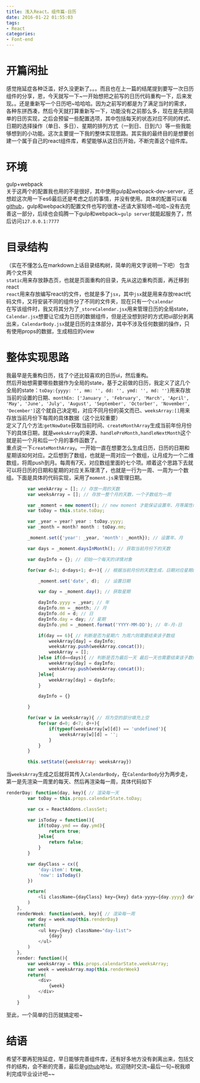 ```yaml
---
title: 浅入React。组件篇-日历
date: 2016-01-22 01:55:03
tags:
- React
categories: 
- Font-end
---
```


# 开篇闲扯
感觉拖延症各种泛滥，好久没更新了。。。而且也在上一篇的结尾提到要写一次日历组件的分享，恩，今天就写一下~一开始想把之前写的日历代码重构一下，后来发现。。还是重新写一个日历吧~哈哈哈。因为之前写的都是为了满足当时的需求，各种东拼西凑，然后今天就打算重新写一下，功能没有之前那么多，现在是先把简单的日历实现，之后会预留一些配置选项，其中包括每天的状态对应不同的样式、日期的选择操作（单日、多日）、星期的排列方式（一到日、日到六）等一些我能够想到的小功能。这次主要提一下我的整体实现思路。其实我的最终目的是想要创建一个属于自己的react组件库，希望能够从这日历开始，不断完善这个组件库。
# 环境
gulp+webpack  
关于这两个的配置我也用的不是很好，其中使用gulp起webpack-dev-server，还想趁这次用一下es6最后还是考虑之后的事情，并没有使用。具体的配置可以看[github](https://github.com/a044161/react-component)，gulp和webpack的配置文件也写的很渣~还请大家轻喷~哈哈~没有去完善这一部分，后续也会捣腾一下gulp和webpack~`gulp server`就能起服务了，然后访问`127.0.0.1:7777`
# 目录结构
（实在不懂怎么在markdown上话目录结构树，简单的用文字说明一下吧）
包含两个文件夹  
`static`用来存放静态页，也就是页面重构的目录，先从这边重构页面，再迁移到react  
`react`用来存放编写react的文件，也就是多了`jsx`，其中`jsx`就是用来存放react代码文件，又将安装不同的组件分了不同的文件夹，现在只有一个`calendar`  
在写该组件时，我又将其分为了`_storeCalendar.jsx`用来管理日历的全局state，`Calendar.jsx`想要让它成为日历的数据组件，但是还没想到好的方式把ui部分剥离出来，`CalendarBody.jsx`就是日历的主体部分，其中不涉及任何数据的操作，只有使用props的数据，生成相应的view
# 整体实现思路
我最早是先重构日历，找了个还比较喜欢的日历ui，然后重构。  
然后开始想需要哪些数据作为全局的state，基于之前做的日历，我定义了这几个全局的state：`toDay:{yyyy: '', mm: '', dd: '', ymd: '', md: ''}`用来存放当前的设置的日期、`monthEn: ['January ', 'February', 'March', 'April', 'May', 'June', 'July', 'August', 'September', 'Octorber', 'November', 'December']`这个就自己决定啦，对应不同月份的英文而已、`weeksArray:[]`用来存放当前月份下每周的具体数据（这个比较重要）  
定义了几个方法:`getNowDate`获取当前时间、`createMonthArray`生成当前年份月份下的具体日期，就是`weeksArray`的来源、`handlePreMonth,handleNextMonth`这个就是前一个月和后一个月的事件函数了。  
重点说一下`createMonthArray`。一开始一直在想要怎么生成日历，日历的日期和星期该如何对应。之后想到了数组，也就是一周对应一个数组，让月成为一个二维数组，将周push到月。每周有7天，对应数组里面的七个项。顺着这个思路下去就可以将日历的日期和星期的对应关系理清了，也就是一行为一周、一周为一个数组。下面是具体的代码实现，采用了`moment.js`来管理日期。
```javascript
		var weekArray = []; // 存放一周的天数
		var weeksArray = []; // 存放一整个月的天数，一个子数组为一周

		var _moment = new moment(); // new moment 才能保证设置年、月等属性时是有效的
		var toDay = this.state.toDay;

		var _year = year? year : toDay.yyyy;
		var _month = month? month : toDay.mm;

		_moment.set({'year': _year, 'month': _month}); // 设置年、月

		var days = _moment.daysInMonth(); // 获取当前月份下的天数

		var dayInfo = {}; // 初始一个每天的详情对象

		for(var d=1; d<days+1; d++){ // 根据当前月份的天数生成，日期对应星期的数组

			_moment.set('date', d);  // 设置日期

			var day = _moment.day(); // 获取星期

			dayInfo.yyyy = _year; // 年
			dayInfo.mm = _month; // 月
			dayInfo.dd = d; // 日
			dayInfo.day = day; // 星期
			dayInfo.ymd = _moment.format('YYYY-MM-DD'); // 年-月-日

			if(day == 6){ // 判断是否为星期六 为周六则需要结束该子数组
				weekArray[day] = dayInfo;
				weeksArray.push(weekArray.concat());
				weekArray = [];
			}else if(d==days){ // 判断是否为最后一天 最后一天也需要结束该子数组
				weekArray[day] = dayInfo;
				weeksArray.push(weekArray.concat());
			}else{
				weekArray[day] = dayInfo;
			}

			dayInfo = {}

		}

		for(var w in weeksArray){ // 将为空的部分填充上空
			for(var d=0; d<7; d++){
				if(typeof(weeksArray[w][d]) == 'undefined'){
					weeksArray[w][d] = '';
				}
			}
		}

		this.setState({weeksArray: weeksArray})
```  
当`weeksArray`生成之后就将其传入`CalendarBody`，在`CalendarBody`分为两步走，第一是先渲染一周里的每天、然后再渲染每一周，具体代码如下
```javascript
renderDay: function(day, key){ // 渲染每一天
		var toDay = this.props.calendarState.toDay;

		var cx = ReactAddons.classSet;

		var isToday = function(){
			if(toDay.ymd == day.ymd){
				return true;
			}else{
				return false;
			}
		}

		var dayClass = cx({
			'day-item': true,
			'now': isToday()
		})

		return(
			<li className={dayClass} key={key} data-yyyy={day.yyyy} data-mm={day.mm} data-dd={day.dd} data-day={day.day} data-ymd={day.ymd}>{day.dd}</li>
		)
	},
	renderWeek: function(week, key){ // 渲染每一周
		var day = week.map(this.renderDay)
		return(
			<ul key={key} className="day-list">
				{day}
			</ul>
		)
	},
	render: function(){
		var weeksArray = this.props.calendarState.weeksArray;
		var week = weeksArray.map(this.renderWeek)
		return(
			<div>
				{week}
			</div>
		)
	}
```  
至此，一个简单的日历就搞定啦~
# 结语
希望不要再犯拖延症，早日能够完善组件库，还有好多地方没有剥离出来，包括文件的结构，会不断的完善，最后是[github](https://github.com/a044161/react-component)地址。欢迎随时交流~最后一句~祝我顺利完成毕业设计吧~~